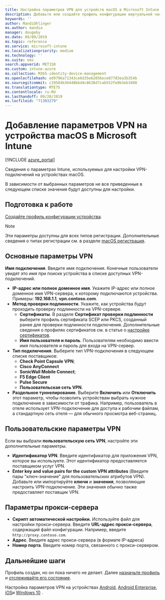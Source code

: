 ```yaml
---
title: Настройка параметров VPN для устройств macOS в Microsoft Intune в Azure | Документация Майкрософт
description: Добавьте или создайте профиль конфигурации виртуальной частной сети (VPN), включая сведения о подключении, разделите туннелирование, настраиваемые параметры VPN с идентификатором, парой "ключ — значение", параметрами прокси-сервера с помощью скрипта конфигурации, IP-адреса или полного доменного имени и порта TCP в Microsoft Intune на устройствах под macOS.
keywords: ''
author: MandiOhlinger
ms.author: mandia
manager: dougeby
ms.date: 09/09/2019
ms.topic: reference
ms.service: microsoft-intune
ms.localizationpriority: medium
ms.technology: ''
ms.suite: ems
search.appverid: MET150
ms.custom: intune-azure
ms.collection: M365-identity-device-management
ms.openlocfilehash: ed9796a71343ce6d35e62056ece87783ea3b354b
ms.sourcegitcommit: c19584b36448bbd4c8638d7cab552fe9b3eb3408
ms.translationtype: MTE75
ms.contentlocale: ru-RU
ms.lasthandoff: 09/20/2019
ms.locfileid: "71303279"
---
```

# <a name="add-vpn-settings-on-macos-devices-in-microsoft-intune"></a>Добавление параметров VPN на устройства macOS в Microsoft Intune

[!INCLUDE [azure_portal](./includes/azure_portal.md)]

Сведения о параметрах Intune, используемых для настройки VPN-подключений на устройствах macOS.

В зависимости от выбранных параметров не все приведенные в следующем списке значения будут доступны для настройки.

## <a name="before-you-begin"></a>Подготовка к работе

[Создайте профиль конфигурации устройства](vpn-settings-configure.md).

> [!NOTE]
> Эти параметры доступны для всех типов регистрации. Дополнительные сведения о типах регистрации см. в разделе [macOS регистрация](macos-enroll.md).

## <a name="base-vpn-settings"></a>Основные параметры VPN

**Имя подключения**. Введите имя подключения. Конечные пользователи увидят это имя при поиске устройства в списке доступных VPN-подключений.
- **IP-адрес или полное доменное имя**. Укажите IP-адрес или полное доменное имя VPN-сервера, к которому подключаются устройства. Примеры: **192.168.1.1**, **vpn.contoso.com**.
- **Метод проверки подлинности**. Укажите, как устройства будут проходить проверку подлинности на VPN-сервере.
  - **Сертификаты**. В разделе **Сертификат проверки подлинности** выберите профиль сертификата SCEP или PKCS, созданный ранее для проверки подлинности подключения. Дополнительные сведения о профилях сертификатов см. в статье о [настройке сертификатов](certificates-configure.md).
  - **Имя пользователя и пароль**. Пользователям необходимо ввести имя пользователя и пароль для входа на VPN-сервер.
- **Тип подключения**. Выберите тип VPN-подключения в следующем списке поставщиков:
  - **Check Point Capsule VPN**;
  - **Cisco AnyConnect**
  - **SonicWall Mobile Connect**;
  - **F5 Edge Client**
  - **Pulse Secure**
  - **Пользовательская сеть VPN**.
- **Раздельное туннелирование**. Выберите **Включить** или **Отключить** этот параметр, чтобы позволить устройствам выбрать нужное подключение в зависимости от трафика. Например, пользователь в отеле использует VPN-подключение для доступа к рабочим файлам, а стандартную сеть отеля — для обычного просмотра веб-страниц.

<!--- **Per-app VPN** - Select this option if you want to associate this VPN connection with an iOS or macOS app so that the connection will be opened when the app is run. You can associate the VPN profile with an app when you assign the software. For more information, see [How to assign and monitor apps](apps-deploy.md). --->

## <a name="custom-vpn-settings"></a>Пользовательские параметры VPN

Если вы выбрали **пользовательскую сеть VPN**, настройте эти дополнительные параметры.

- **Идентификатор VPN**. Введите идентификатор для приложения VPN, которое вы используете. Этот идентификатор предоставляется поставщиком услуг VPN.
- **Enter key and value pairs for the custom VPN attributes** (Введите пары "ключ-значение" для пользовательских атрибутов VPN). Добавьте или импортируйте **ключи** и **значения**, позволяющие настроить VPN-подключение. Эти значения обычно также предоставляет поставщик VPN.

## <a name="proxy-settings"></a>Параметры прокси-сервера

- **Скрипт автоматической настройки.** Используйте файл для настройки прокси-сервера. Введите **URL-адрес прокси-сервера**, содержащий файл конфигурации. Например, введите `http://proxy.contoso.com`.
- **Адрес**. Введите адрес прокси-сервера (в формате IP-адреса)
- **Номер порта**. Введите номер порта, связанного с прокси-сервером.

## <a name="next-steps"></a>Дальнейшие шаги

Профиль создан, но он пока ничего не делает. Далее [назначьте профиль](device-profile-assign.md) и [отслеживайте его состояние](device-profile-monitor.md).

Настройка параметров VPN на устройствах [Android](vpn-settings-android.md), [Android Enterprise](vpn-settings-android-enterprise.md), [iOS](vpn-settings-ios.md)и [Windows 10](vpn-settings-windows-10.md) .
